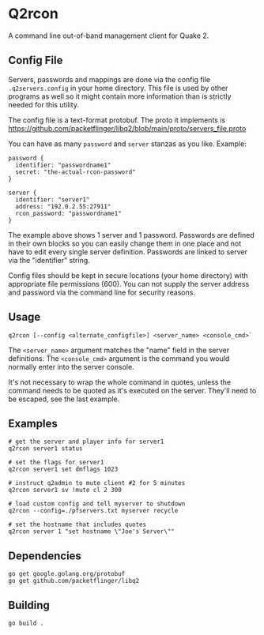 # Q2rcon
A command line out-of-band management client for Quake 2.

## Config File
Servers, passwords and mappings are done via the config file `.q2servers.config`
in your home directory. This file is used by other programs as well 
so it might contain more information than is strictly needed for this
utility.

The config file is a text-format protobuf. The proto it implements is
https://github.com/packetflinger/libq2/blob/main/proto/servers_file.proto

You can have as many `password` and `server` stanzas as you like. Example:
```
password {
  identifier: "passwordname1"
  secret: "the-actual-rcon-password"
}

server {
  identifier: "server1"
  address: "192.0.2.55:27911"
  rcon_password: "passwordname1"
}
```

The example above shows 1 server and 1 password. Passwords
are defined in their own blocks so you can easily change them in one place
and not have to edit every single server definition. Passwords are linked
to server via the "identifier" string.

Config files should be kept in secure locations (your home directory) with 
appropriate file permissions (600). You can not supply the server address and password
via the command line for security reasons.

## Usage
```
q2rcon [--config <alternate_configfile>] <server_name> <console_cmd>`
```

The `<server_name>` argument matches the "name" field in the server definitions.
The `<console_cmd>` argument is the command you would normally enter into
the server console.

It's not necessary to wrap the whole command in quotes, unless the command needs to be
quoted as it's executed on the server. They'll need to be escaped, see the last example.

## Examples
```
# get the server and player info for server1
q2rcon server1 status

# set the flags for server1
q2rcon server1 set dmflags 1023

# instruct q2admin to mute client #2 for 5 minutes
q2rcon server1 sv !mute cl 2 300

# load custom config and tell myserver to shutdown 
q2rcon --config=./pfservers.txt myserver recycle

# set the hostname that includes quotes
q2rcon server 1 "set hostname \"Joe's Server\""
```

## Dependencies
```
go get google.golang.org/protobuf
go get github.com/packetflinger/libq2
```

## Building
```
go build .
```

